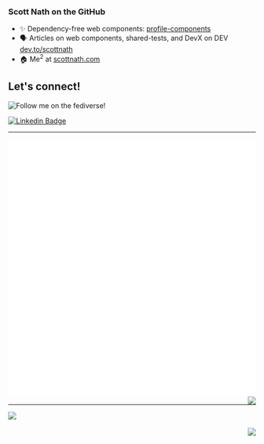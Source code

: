 ### Scott Nath on the GitHub

- ✨ Dependency-free web components: [profile-components](https://github.com/scottnath/profile-components)
- 🗣️ Articles on web components, shared-tests, and DevX on DEV [dev.to/scottnath](https://dev.to/scottnath)
- 🏠 Me<sup>2</sup> at [scottnath.com](https://scottnath.com)

## Let's connect!
<!--https://shields.io/badges/mastodon-follow-->
![Follow me on the fediverse!](https://img.shields.io/mastodon/follow/109492813814424051)

[![Linkedin Badge](https://img.shields.io/badge/linkedin-%230077B5.svg?style=for-the-badge&logo=linkedin&logoColor=white)](https://www.linkedin.com/in/scottnath/)



---

<a href="https://scottnath.com" aria-label="Go to scottnath.com"><img align="left" src="./github-metrics.svg" alt="PageSpeed insights for scottnath.com" /></a>
<picture>
  <source
    srcset="https://github-readme-stats.vercel.app/api?username=scottnath&show_icons=true&show=prs_merged,prs_merged_percentage&theme=dark"
    media="(prefers-color-scheme: dark)"
  />
  <source
    srcset="https://github-readme-stats.vercel.app/api?username=scottnath&show_icons=true&show=prs_merged,prs_merged_percentage"
    media="(prefers-color-scheme: light), (prefers-color-scheme: no-preference)"
  />
  <img src="https://github-readme-stats.vercel.app/api?username=scottnath&show_icons=true" align="right" />
</picture>


<hr width="100% />

<p>
  <a href="https://skillicons.dev">
    <img src="https://skillicons.dev/icons?i=astro,bash,devto,docker,git,github,githubactions,gherkin,graphql,html,js,jest,linkedin,lit,md,mastodon,nodejs,npm,php,py,sass,ts,vscode,vue,wordpress" />
  </a>
</p>

<img align="right" src="https://visitor-badge.laobi.icu/badge?page_id=scottnath">
